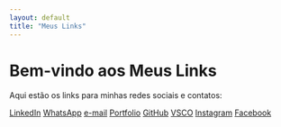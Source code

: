 ```yaml
---
layout: default
title: "Meus Links"
---
```


# Bem-vindo aos Meus Links

Aqui estão os links para minhas redes sociais e contatos:

<div class="button-container">

  
  <a href="www.linkedin.com/in/jessikacatharinajardimrodrigues" class="button">LinkedIn</a>
  <a href="wa.me/555599234484" class="button">WhatsApp</a>
  <a href="mailto:jessikacjrodrigues@gmail.com" class="button">e-mail</a> 
  <a href="https://www.behance.net/jessikajess" class="button">Portfolio</a>
  <a href="https://github.com/jesscatt" class="button">GitHub</a> 
  <a href="https://vs.co/igbpe2a4" class="button">VSCO</a>
  <a href="https://www.instagram.com/jessika.cjr?igsh=MW4wYWJsa2N0dnphZQ%3D%3D&utm_source=qr" class="button">Instagram</a>
  <a href="https://www.facebook.com/jessika.rodrigues.9421450/" class="button">Facebook</a>


</div>

